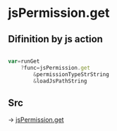 # jsPermission.get

## Difinition by js action

```js.js

var=runGet
	?func=jsPermission.get
		&permissionTypeStrString
		&loadJsPathString
```

## Src

-> [jsPermission.get](https://github.com/puutaro/CommandClick/blob/master/app/src/main/java/com/puutaro/commandclick/fragment_lib/terminal_fragment/js_interface/system/JsPermission.kt#L41)



